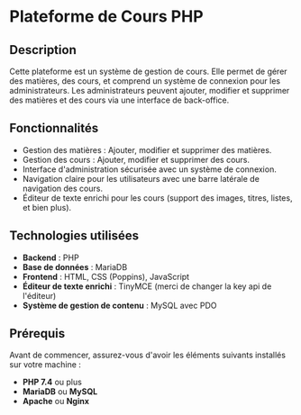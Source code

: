# Plateforme de Cours PHP

## Description

Cette plateforme est un système de gestion de cours. Elle permet de gérer des matières, des cours, et comprend un système de connexion pour les administrateurs. 
Les administrateurs peuvent ajouter, modifier et supprimer des matières et des cours via une interface de back-office.

## Fonctionnalités

- Gestion des matières : Ajouter, modifier et supprimer des matières.
- Gestion des cours : Ajouter, modifier et supprimer des cours.
- Interface d'administration sécurisée avec un système de connexion.
- Navigation claire pour les utilisateurs avec une barre latérale de navigation des cours.
- Éditeur de texte enrichi pour les cours (support des images, titres, listes, et bien plus).

## Technologies utilisées

- **Backend** : PHP
- **Base de données** : MariaDB
- **Frontend** : HTML, CSS (Poppins), JavaScript
- **Éditeur de texte enrichi** : TinyMCE (merci de changer la key api de l'éditeur)
- **Système de gestion de contenu** : MySQL avec PDO

## Prérequis

Avant de commencer, assurez-vous d'avoir les éléments suivants installés sur votre machine :

- **PHP 7.4** ou plus
- **MariaDB** ou **MySQL**
- **Apache** ou **Nginx**


